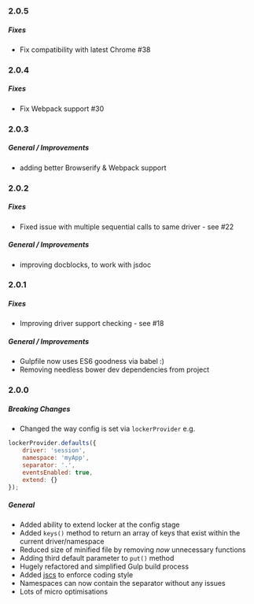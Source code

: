 ### 2.0.5

##### Fixes

- Fix compatibility with latest Chrome #38

### 2.0.4

##### Fixes

- Fix Webpack support #30

### 2.0.3

##### General / Improvements

- adding better Browserify & Webpack support

### 2.0.2

##### Fixes

- Fixed issue with multiple sequential calls to same driver - see #22

##### General / Improvements

- improving docblocks, to work with jsdoc

### 2.0.1

##### Fixes

- Improving driver support checking - see #18

##### General / Improvements

- Gulpfile now uses ES6 goodness via babel :)
- Removing needless bower dev dependencies from project

### 2.0.0

##### Breaking Changes

- Changed the way config is set via `lockerProvider` e.g.
```js
lockerProvider.defaults({
    driver: 'session',
    namespace: 'myApp',
    separator: '.',
    eventsEnabled: true,
    extend: {}
});
```

##### General

- Added ability to extend locker at the config stage
- Added `keys()` method to return an array of keys that exist within the current driver/namespace
- Reduced size of minified file by removing *now* unnecessary functions
- Adding third default parameter to `put()` method
- Hugely refactored and simplified Gulp build process
- Added [jscs](http://jscs.info/) to enforce coding style
- Namespaces can now contain the separator without any issues
- Lots of micro optimisations
